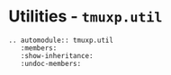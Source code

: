 # Utilities - `tmuxp.util`

```{eval-rst}
.. automodule:: tmuxp.util
   :members:
   :show-inheritance:
   :undoc-members:
```
